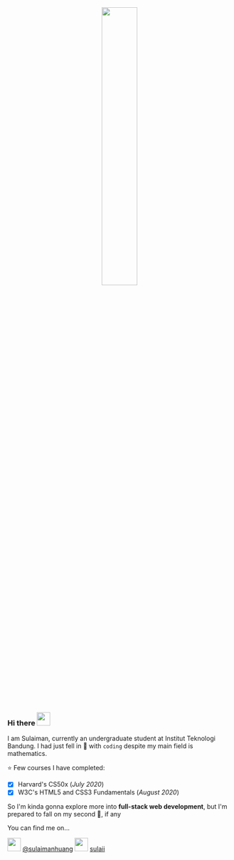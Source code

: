 <div align="center"><img src="https://i.imgur.com/Sj342Qbl.png" width="40%"></div>

### Hi there <img src="https://i.imgur.com/GijsHxg.gif" width="30px">

I am Sulaiman, currently an undergraduate student at Institut Teknologi Bandung. I had just fell in :purple_heart: with `coding` despite my main field is mathematics.

:star: Few courses I have completed: 
- [x] Harvard's CS50x (*July 2020*)
- [x] W3C's HTML5 and CSS3 Fundamentals (*August 2020*)

So I'm kinda gonna explore more into **full-stack web development**, but I'm prepared to fall on my second :purple_heart:, if any

You can find me on...

<img src="https://i.imgur.com/VAaOe1R.png" width="30px"> [@sulaimanhuang](https://www.instagram.com/sulaimahuang)
<img src="https://i.imgur.com/yrXbfDt.png" width="30px"> [sulaii](https://www.linkedin.com/in/sulaii)
